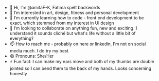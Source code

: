 - 👋 Hi, I’m @amitaF-K, Fatima spelt backwords
- 👀 I’m interested in art, design, fitness and personal development
- 🌱 I’m currently learning how to code - front end development to be exact, which stemmed from my interest in UI design
- 💞️ I’m looking to collaborate on anything fun, new and exciting. I understand it sounds cliché but what's life without a little bit of everything?
- 📫 How to reach me - probably on here or linkedin, I'm not on social media much. I do try my best.
- 😄 Pronouns: She/Her
- ⚡ Fun fact: I can make my ears move and both of my thumbs are double jointed so I can bend them to the back of my hands. Looks concerning honestly

<!---
amitaF-K/amitaF-K is a ✨ special ✨ repository because its `README.md` (this file) appears on your GitHub profile.
You can click the Preview link to take a look at your changes.
--->
